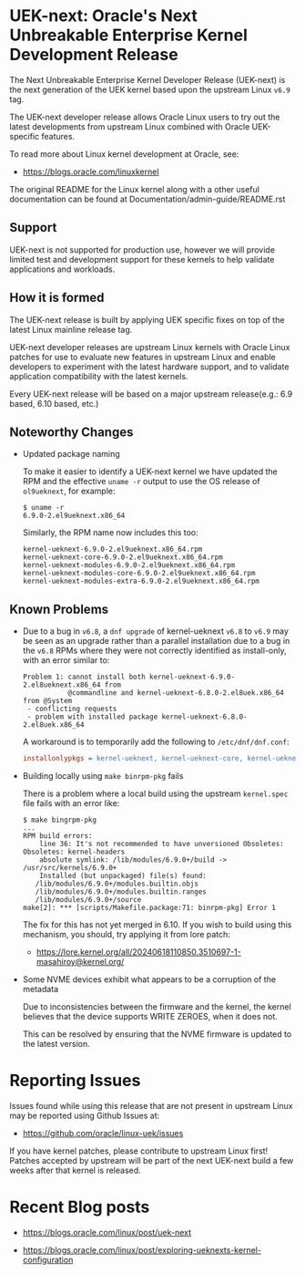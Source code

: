 UEK-next: Oracle's Next Unbreakable Enterprise Kernel Development Release
=========================================================================

The Next Unbreakable Enterprise Kernel Developer Release (UEK-next) is the
next generation of the UEK kernel based upon the upstream Linux `v6.9` tag.

The UEK-next developer release allows Oracle Linux users to try out the latest
developments from upstream Linux combined with Oracle UEK-specific features.

To read more about Linux kernel development at Oracle, see:

- https://blogs.oracle.com/linuxkernel

The original README for the Linux kernel along with a other useful documentation
can be found at Documentation/admin-guide/README.rst

## Support

UEK-next is not supported for production use, however we will provide limited
test and development support for these kernels to help validate applications and
workloads.

## How it is formed

The UEK-next release is built by applying UEK specific fixes on top of the
latest Linux mainline release tag.

UEK-next developer releases are upstream Linux kernels with Oracle Linux patches
for use to evaluate new features in upstream Linux and enable developers to
experiment with the latest hardware support, and to validate application
compatibility with the latest kernels.

Every UEK-next release will be based on a major upstream release(e.g.: 6.9
based, 6.10 based, etc.)

## Noteworthy Changes

- Updated package naming

  To make it easier to identify a UEK-next kernel we have updated the RPM and
  the effective `uname -r` output to use the OS release of `ol9ueknext`, for
  example:

  ```
  $ uname -r
  6.9.0-2.el9ueknext.x86_64
  ```

  Similarly, the RPM name now includes this too:

  ```
  kernel-ueknext-6.9.0-2.el9ueknext.x86_64.rpm
  kernel-ueknext-core-6.9.0-2.el9ueknext.x86_64.rpm
  kernel-ueknext-modules-6.9.0-2.el9ueknext.x86_64.rpm
  kernel-ueknext-modules-core-6.9.0-2.el9ueknext.x86_64.rpm
  kernel-ueknext-modules-extra-6.9.0-2.el9ueknext.x86_64.rpm
  ```

## Known Problems

- Due to a bug in `v6.8`, a `dnf upgrade` of kernel-ueknext `v6.8` to `v6.9` may
  be seen as an upgrade rather than a parallel installation due to a bug in the
  `v6.8` RPMs where they were not correctly identified as install-only, with an
  error similar to:

  ```
  Problem 1: cannot install both kernel-ueknext-6.9.0-2.el8ueknext.x86_64 from
             @commandline and kernel-ueknext-6.8.0-2.el8uek.x86_64 from @System
   - conflicting requests
   - problem with installed package kernel-ueknext-6.8.0-2.el8uek.x86_64
  ```

  A workaround is to temporarily add the following to `/etc/dnf/dnf.conf`:

  ```ini
  installonlypkgs = kernel-ueknext, kernel-ueknext-core, kernel-ueknext-modules, kernel-ueknext-modules-core, kernel-ueknext-modules-extra
  ```

- Building locally using `make binrpm-pkg` fails

  There is a problem where a local build using the upstream `kernel.spec` file
  fails with an error like:

  ```
  $ make bingrpm-pkg
  ...
  RPM build errors:
      line 36: It's not recommended to have unversioned Obsoletes: Obsoletes: kernel-headers
      absolute symlink: /lib/modules/6.9.0+/build -> /usr/src/kernels/6.9.0+
      Installed (but unpackaged) file(s) found:
     /lib/modules/6.9.0+/modules.builtin.objs
     /lib/modules/6.9.0+/modules.builtin.ranges
     /lib/modules/6.9.0+/source
  make[2]: *** [scripts/Makefile.package:71: binrpm-pkg] Error 1
  ```

  The fix for this has not yet merged in 6.10. If you wish to build using this
  mechanism, you should, try applying it from lore patch:

  - https://lore.kernel.org/all/20240618110850.3510697-1-masahiroy@kernel.org/

- Some NVME devices exhibit what appears to be a corruption of the metadata

  Due to inconsistencies between the firmware and the kernel, the kernel
  believes that the device supports WRITE ZEROES, when it does not.

  This can be resolved by ensuring that the NVME firmware is updated to the
  latest version.

# Reporting Issues

Issues found while using this release that are not present in upstream Linux may
be reported using Github Issues at:

- https://github.com/oracle/linux-uek/issues

If you have kernel patches, please contribute to upstream Linux first! Patches
accepted by upstream will be part of the next UEK-next build a few weeks after
that kernel is released.

# Recent Blog posts

- https://blogs.oracle.com/linux/post/uek-next

- https://blogs.oracle.com/linux/post/exploring-ueknexts-kernel-configuration
